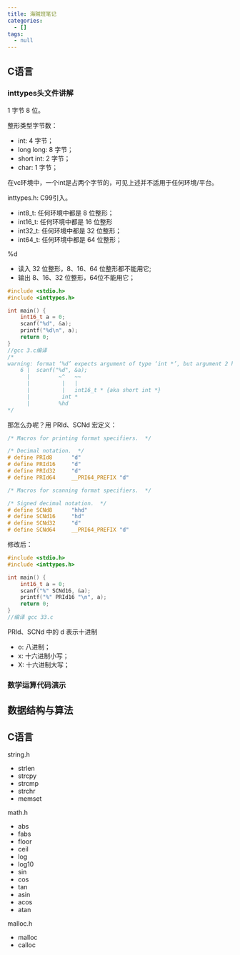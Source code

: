 ```yaml
---
title: 海贼班笔记
categories:
  - []
tags:
  - null
---
```


<!--more-->

## C语言
### inttypes头文件讲解
1 字节 8 位。

整形类型字节数：
- int: 4 字节；
- long long: 8 字节；
- short int: 2 字节；
- char: 1 字节；

在vc环境中，一个int是占两个字节的，可见上述并不适用于任何环境/平台。

inttypes.h: C99引入。
- int8_t: 任何环境中都是 8 位整形；
- int16_t: 任何环境中都是 16 位整形
- int32_t: 任何环境中都是 32 位整形；
- int64_t: 任何环境中都是 64 位整形；

%d
- 读入 32 位整形，8、16、64 位整形都不能用它;
- 输出 8、16、32 位整形，64位不能用它；
```c
#include <stdio.h>
#include <inttypes.h>

int main() {
    int16_t a = 0;
    scanf("%d", &a);
    printf("%d\n", a);
    return 0;
}
//gcc 3.c编译
/*
warning: format ‘%d’ expects argument of type ‘int *’, but argument 2 has type ‘int16_t *’ {aka ‘short int *’} [-Wformat=]
    6 |  scanf("%d", &a);
      |         ~^   ~~
      |          |   |
      |          |   int16_t * {aka short int *}
      |          int *
      |         %hd
*/
```

那怎么办呢？用 PRId、SCNd 宏定义：
```c
/* Macros for printing format specifiers.  */

/* Decimal notation.  */
# define PRId8		"d"
# define PRId16		"d"
# define PRId32		"d"
# define PRId64		__PRI64_PREFIX "d"

/* Macros for scanning format specifiers.  */

/* Signed decimal notation.  */
# define SCNd8		"hhd"
# define SCNd16		"hd"
# define SCNd32		"d"
# define SCNd64		__PRI64_PREFIX "d"
```

修改后：
```c
#include <stdio.h>
#include <inttypes.h>

int main() {
    int16_t a = 0;
    scanf("%" SCNd16, &a);
    printf("%" PRId16 "\n", a);
    return 0;
}
//编译 gcc 33.c
```

PRId、SCNd 中的 d 表示十进制
- o: 八进制；
- x: 十六进制小写；
- X: 十六进制大写；

### 数学运算代码演示

## 数据结构与算法


## C语言
string.h

- strlen
- strcpy
- strcmp
- strchr
- memset

math.h
- abs
- fabs
- floor
- ceil
- log
- log10
- sin
- cos
- tan
- asin
- acos
- atan


malloc.h
- malloc
- calloc